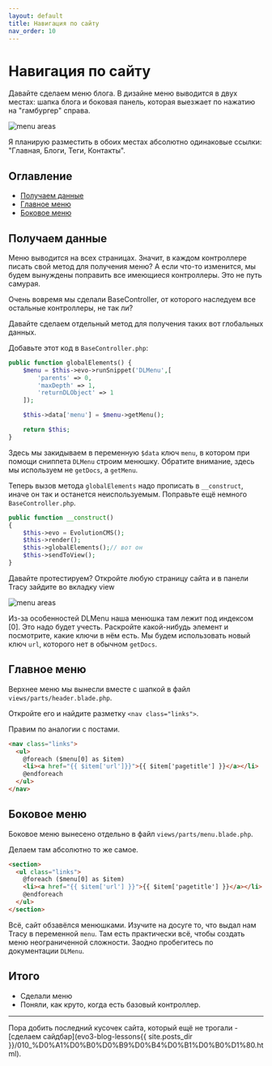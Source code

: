 ```yaml
---
layout: default
title: Навигация по сайту
nav_order: 10
---
```


# Навигация по сайту

Давайте сделаем меню блога.
В дизайне меню выводится в двух местах: шапка блога и боковая панель, которая выезжает по нажатию на "гамбургер" справа.

![menu areas](evo3-blog-lessons/assets/images/s55.png)

Я планирую разместить в обоих местах абсолютно одинаковые ссылки: "Главная, Блоги, Теги, Контакты".

## Оглавление

- [Получаем данные](#part1)
- [Главное меню](#part2)
- [Боковое меню](#part3)

## Получаем данные <a name="part1"></a>

Меню выводится на всех страницах. Значит, в каждом контроллере писать свой метод для получения меню?
А если что-то изменится, мы будем вынуждены поправить все имеющиеся контроллеры. Это не путь самурая.

Очень вовремя мы сделали BaseController, от которого наследуем все остальные контроллеры, не так ли?

Давайте сделаем отдельный метод для получения таких вот глобальных данных.

Добавьте этот код в `BaseController.php`:

```php
public function globalElements() {
    $menu = $this->evo->runSnippet('DLMenu',[
        'parents' => 0,
        'maxDepth' => 1,
        'returnDLObject' => 1
    ]);

    $this->data['menu'] = $menu->getMenu();

    return $this;
}
```

Здесь мы закидываем в переменную `$data` ключ `menu`, в котором при помощи сниппета `DLMenu` строим менюшку. Обратите внимание, здесь мы используем не `getDocs`, а `getMenu`.

Теперь вызов метода `globalElements` надо прописать в `__construct`, иначе он так и останется неиспользуемым. Поправьте ещё немного `BaseController.php`.

```php
public function __construct()
{
    $this->evo = EvolutionCMS();
    $this->render();
    $this->globalElements();// вот он
    $this->sendToView();
}
```

Давайте протестируем? Откройте любую страницу сайта и в панели Tracy зайдите во вкладку view

![menu areas](evo3-blog-lessons/assets/images/s71.png)

Из-за особенностей DLMenu наша менюшка там лежит под индексом [0]. Это надо будет учесть. Раскройте какой-нибудь элемент и посмотрите, какие ключи в нём есть. Мы будем использовать новый ключ `url`, которого нет в обычном `getDocs`.

## Главное меню <a name="part2"></a>

Верхнее меню мы вынесли вместе с шапкой в файл `views/parts/header.blade.php`.

Откройте его и найдите разметку `<nav class="links">`.

Правим по аналогии с постами.

```html
<nav class="links">
  <ul>
    @foreach ($menu[0] as $item)
    <li><a href="{{ $item['url']}}">{{ $item['pagetitle'] }}</a></li>
    @endforeach
  </ul>
</nav>
```

## Боковое меню <a name="part3"></a>

Боковое меню вынесено отдельно в файл `views/parts/menu.blade.php`.

Делаем там абсолютно то же самое.

```html
<section>
  <ul class="links">
    @foreach ($menu[0] as $item)
    <li><a href="{{ $item['url'] }}">{{ $item['pagetitle'] }}</a></li>
    @endforeach
  </ul>
</section>
```

Всё, сайт обзавёлся менюшками. Изучите на досуге то, что выдал нам Tracy в переменной `menu`. Там есть практически всё, чтобы создать меню неограниченной сложности. Заодно пробегитесь по документации `DLMenu`.

## Итого

- Сделали меню
- Поняли, как круто, когда есть базовый контроллер.

---

Пора добить последний кусочек сайта, который ещё не трогали - [сделаем сайдбар](evo3-blog-lessons{{ site.posts_dir }}/010_%D0%A1%D0%B0%D0%B9%D0%B4%D0%B1%D0%B0%D1%80.html).
